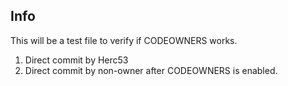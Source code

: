 ## Info

This will be a test file to verify if CODEOWNERS works.

1. Direct commit by Herc53
2. Direct commit by non-owner after CODEOWNERS is enabled.
